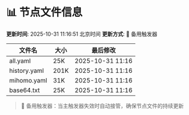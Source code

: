 # 📊 节点文件信息

**更新时间**: 2025-10-31 11:16:51 北京时间
**更新方式**: 🔄 备用触发器

| 文件名 | 大小 | 最后修改 |
|--------|------|----------|
| all.yaml | 25K | 2025-10-31 11:16 |
| history.yaml | 201K | 2025-10-31 11:16 |
| mihomo.yaml | 31K | 2025-10-31 11:16 |
| base64.txt | 25K | 2025-10-31 11:16 |

> 🔄 备用触发器：当主触发器失效时自动接管，确保节点文件的持续更新
